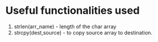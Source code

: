 # Useful functionalities used

1. strlen(arr_name) - length of the char array 
2. strcpy(dest,source) - to copy source array to destination.
